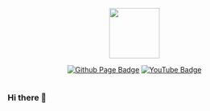 
<p align="center"><img src="https://avatars.githubusercontent.com/u/28188300?s=400&u=4e43962dd4b420ac4fda52be86c7f47e31fb420b&v=4" width="100"/></p>
<p align="center">

<p align="center">
<a href="https://przemekkkth.github.io/"><img src="https://img.shields.io/badge/GithubPage-gray?logo=github&logoColor=white" alt="Github Page Badge"></a>
<a href="https://www.youtube.com/channel/UCzy2qJhhrGvyg9PGP12B0sQ/"><img src="https://img.shields.io/badge/YouTube-red?logo=youtube&logoColor=white" alt="YouTube Badge"></a>
</p>

<p align="center"><img src="https://komarev.com/ghpvc/?username=przemekkkth&style=flat-square&color=blue" alt=""></p>

### Hi there 👋


<!--
**Przemekkkth/Przemekkkth** is a ✨ _special_ ✨ repository because its `README.md` (this file) appears on your GitHub profile.

Here are some ideas to get you started:

- 🔭 I’m currently working on ...
- 🌱 I’m currently learning ...
- 👯 I’m looking to collaborate on ...
- 🤔 I’m looking for help with ...
- 💬 Ask me about ...
- 📫 How to reach me: ...
- 😄 Pronouns: ...
- ⚡ Fun fact: ...
-->
